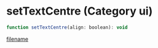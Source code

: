 # setTextCentre (Category ui)

```js
function setTextCentre(align: boolean): void
```

[filename](setTextCentre_m.md ':include')